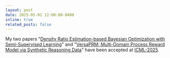 ```yaml
---
layout: post
date: 2025-05-01 12:00:00-0400
inline: true
related_posts: false
---
```


My two papers "<a href="https://arxiv.org/abs/2305.15612" target="_blank">Density Ratio Estimation-based Bayesian Optimization with Semi-Supervised Learning</a>" and "<a href="https://arxiv.org/abs/2502.06737" target="_blank">VersaPRM: Multi-Domain Process Reward Model via Synthetic Reasoning Data</a>" have been accepted at <a href="https://icml.cc/Conferences/2025" target="_blank">ICML-2025</a>.
